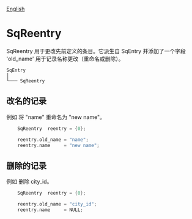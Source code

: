 [English](SqReentry.md)

# SqReentry

SqReentry 用于更改先前定义的条目。它派生自 SqEntry 并添加了一个字段 'old_name' 用于记录名称更改（重命名或删除）。

	SqEntry
	│
	└─── SqReentry

## 改名的记录

例如 将 "name" 重命名为 "new name"。

```c
	SqReentry  reentry = {0};

	reentry.old_name = "name";
	reentry.name     = "new name";
```

## 删除的记录

例如 删除 city_id。

```c
	SqReentry  reentry = {0};

	reentry.old_name = "city_id";
	reentry.name     = NULL;
```

